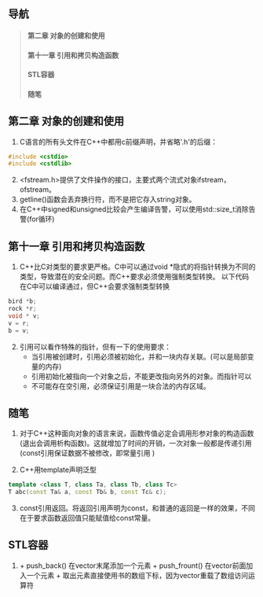 ## 导航
> #### 第二章 对象的创建和使用
> #### 第十一章 引用和拷贝构造函数
> #### STL容器
> #### 随笔

## 第二章 对象的创建和使用
1. C语言的所有头文件在C++中都用c前缀声明，并省略'.h'的后缀：
```cpp
#include <cstdio>
#include <cstdlib>
```
2. <fstream.h>提供了文件操作的接口，主要式两个流式对象ifstream，ofstream。
3. getline()函数会丢弃换行符，而不是把它存入string对象。
4. 在C++中signed和unsigned比较会产生编译告警，可以使用std::size_t消除告警(for循环)

## 第十一章 引用和拷贝构造函数
1. C++比C对类型的要求更严格。C中可以通过void *隐式的将指针转换为不同的类型，导致潜在的安全问题。而C++要求必须使用强制类型转换。
以下代码在C中可以编译通过，但C++会要求强制类型转换
```cpp
bird *b;
rock *r;
void * v;
v = r;
b = v;
```
2. 引用可以看作特殊的指针，但有一下的使用要求：
    + 当引用被创建时，引用必须被初始化，并和一块内存关联。(可以是局部变量的内存)
    + 引用初始化被指向一个对象之后，不能更改指向另外的对象。而指针可以
    + 不可能存在空引用，必须保证引用是一块合法的内存区域。

## 随笔
1. 对于C++这种面向对象的语言来说，函数传值必定会调用形参对象的构造函数(退出会调用析构函数)。这就增加了时间的开销，一次对象一般都是传递引用(const引用保证数据不被修改，即常量引用
)

2. C++用template声明泛型
```c++
template <class T, class Ta, class Tb, class Tc>
T abc(const Ta& a, const Tb& b, const Tc& c);
```

3. const引用返回。将返回引用声明为const，和普通的返回是一样的效果，不同在于要求函数返回值只能赋值给const常量。

## STL容器
1. <vector>
    + push_back() 在vector末尾添加一个元素
    + push_frount() 在vector前面加入一个元素
    + 取出元素直接使用书的数组下标，因为vector重载了数组访问运算符